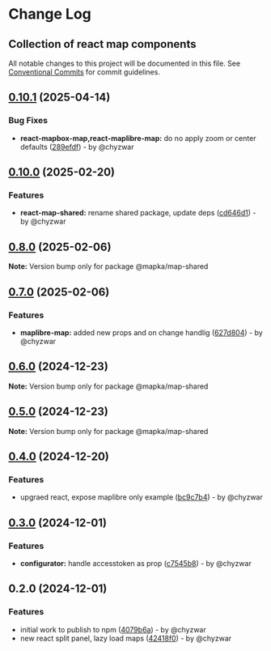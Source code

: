 # Change Log
## Collection of react map components

All notable changes to this project will be documented in this file.
See [Conventional Commits](https://conventionalcommits.org) for commit guidelines.

## [0.10.1](https://github.com/mapka-dev/web-components/compare/v0.10.0...v0.10.1) (2025-04-14)

### Bug Fixes

* **react-mapbox-map,react-maplibre-map:** do no apply zoom or center defaults ([289efdf](https://github.com/mapka-dev/web-components/commit/289efdf875275a3d579144a62b0f8e4d383e7bb8)) - by @chyzwar

## [0.10.0](https://github.com/mapka-dev/web-components/compare/v0.9.0...v0.10.0) (2025-02-20)

### Features

* **react-map-shared:** rename shared package, update deps ([cd646d1](https://github.com/mapka-dev/web-components/commit/cd646d112dce3490db2123ed984d0f3bd826e66f)) - by @chyzwar

## [0.8.0](https://github.com/mapka-dev/web-components/compare/v0.7.0...v0.8.0) (2025-02-06)

**Note:** Version bump only for package @mapka/map-shared

## [0.7.0](https://github.com/mapka-dev/web-components/compare/v0.6.1...v0.7.0) (2025-02-06)

### Features

* **maplibre-map:** added new props and on change handlig ([627d804](https://github.com/mapka-dev/web-components/commit/627d804828a30722bc353955c8a277b9592d99e3)) - by @chyzwar

## [0.6.0](https://github.com/mapka-dev/web-components/compare/v0.5.1...v0.6.0) (2024-12-23)

**Note:** Version bump only for package @mapka/map-shared

## [0.5.0](https://github.com/mapka-dev/web-components/compare/v0.4.0...v0.5.0) (2024-12-23)

**Note:** Version bump only for package @mapka/map-shared

## [0.4.0](https://github.com/mapka-dev/web-components/compare/v0.3.1...v0.4.0) (2024-12-20)

### Features

* upgraed react, expose maplibre only example ([bc9c7b4](https://github.com/mapka-dev/web-components/commit/bc9c7b4b9cd00942d9e01cc0651b903b2aa5b362)) - by @chyzwar

## [0.3.0](https://github.com/mapka-dev/web-components/compare/v0.2.0...v0.3.0) (2024-12-01)

### Features

* **configurator:** handle accesstoken as prop ([c7545b8](https://github.com/mapka-dev/web-components/commit/c7545b8e60dd2c259858ef9c5e55b875c201d64c)) - by @chyzwar

## 0.2.0 (2024-12-01)

### Features

* initial work to publish to npm ([4079b6a](https://github.com/mapka-dev/web-components/commit/4079b6a5759af06c7f25a643b35229c1ad48f2b9)) - by @chyzwar
* new react split panel, lazy load maps ([42418f0](https://github.com/mapka-dev/web-components/commit/42418f0302a73992528539621c5acc89d7f4c234)) - by @chyzwar
